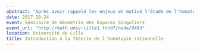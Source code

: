 ```yaml
---
abstract: "Après avoir rappelé les enjeux et motivé l'étude de l'homotopie rationnelle, je donnerai une introduction à la théorie de l'homotopie rationnelle de Sullivan, qui fait intervenir les algèbres différentielles graduées commutatives et leurs modèles minimaux. Je parlerai ensuite de la notion d'espace « formel » et je rappellerai quelques grands théorèmes à ce sujet. Enfin, je terminerai par quelques applications de la théorie de Sullivan à l'étude de l'homotopie rationnelle."
date: 2017-10-24
event: Séminaire de Géométrie des Espaces Singuliers
event_url: "http://math.univ-lille1.fr/d7/node/9493"
location: Université de Lille
title: Introduction à la théorie de l'homotopie rationnelle
---
```

